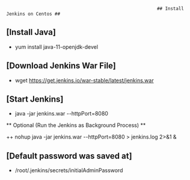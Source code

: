                                                             ## Install Jenkins on Centos ##
## [Install Java]

  - yum install java-11-openjdk-devel

## [Download Jenkins War File]
  
  - wget https://get.jenkins.io/war-stable/latest/jenkins.war


## [Start Jenkins]

  -  java -jar jenkins.war --httpPort=8080
 

  ** Optional (Run the Jenkins as Background Process) **

  ++ nohup java -jar jenkins.war --httpPort=8080 > jenkins.log 2>&1 &


## [Default password was saved at]

  - /root/.jenkins/secrets/initialAdminPassword
